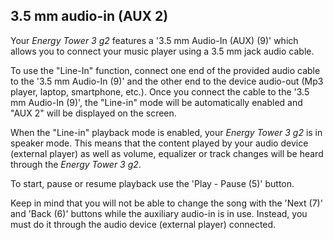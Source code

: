 ## 3.5 mm audio-in (AUX 2)

Your *Energy Tower 3 g2* features a '3.5 mm Audio-In (AUX) (9)' which allows you to connect your music player using a 3.5 mm jack audio cable.

To use the "Line-In" function, connect one end of the provided audio cable to the '3.5 mm Audio-In (9)' and the other end to the device audio-out (Mp3 player, laptop, smartphone, etc.). Once you connect the cable to the '3.5 mm Audio-In (9)', the "Line-in" mode will be automatically enabled and "AUX 2" will be displayed on the screen.

When the "Line-in" playback mode is enabled, your *Energy Tower 3 g2* is in speaker mode. This means that the content played by your audio device (external player) as well as volume, equalizer or track changes will be heard through the *Energy Tower 3 g2*.

To start, pause or resume playback use the 'Play - Pause (5)' button.

Keep in mind that you will not be able to change the song with the 'Next (7)' and 'Back (6)' buttons while the auxiliary audio-in is in use. Instead, you must do it through the audio device (external player) connected.

